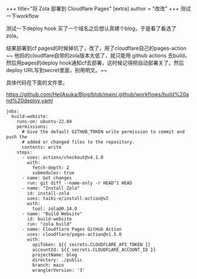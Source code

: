 +++
title="将 Zola 部署到 Cloudflare Pages"
[extra]
author = "改改"
+++
测试一下workflow

测试一下deploy hook
买了一个域名之后想认真建个blog，于是看了看选了zola。

结果部署到cf pages的时候掉坑了，改了，用了cloudflare自己的pages-action ~~ 他妈的cloudflare自带的zola版本太低了，就只能用 github actions 去build，然后用pages的deploy hook通知cf去部署，这时候记得把自动部署关了。然后deploy URL写到secret里面，别用明文。~~

具体代码在下面的文件里。

https://github.com/HeilAsuka/Blog/blob/main/.github/workflows/build%20and%20deploy.yaml

```
jobs:
  build-webiste:
    runs-on: ubuntu-22.04
    permissions:
      # Give the default GITHUB_TOKEN write permission to commit and push the
      # added or changed files to the repository.
      contents: write
    steps:
      - uses: actions/checkout@v4.1.0
        with:
          fetch-depth: 2
          submodules: true
      - name: Get changes
        run: git diff --name-only -r HEAD^1 HEAD
      - name: "Install Zola"
        id: install-zola
        uses: taiki-e/install-action@v2
        with:
          tool: zola@0.14.0
      - name: "Build Website"
        id: build-website
        run: "zola build"
      - name: Cloudflare Pages GitHub Action
        uses: cloudflare/pages-action@v1.5.0
        with:
          apiToken: ${{ secrets.CLOUDFLARE_API_TOKEN }}
          accountId: ${{ secrets.CLOUDFLARE_ACCOUNT_ID }}
          projectName: blog
          directory: ./public
          branch: main
          wranglerVersion: '3'
```
